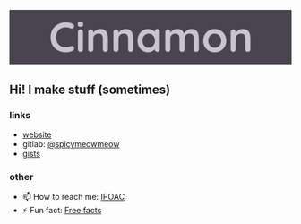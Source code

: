 ![itscinnamon](/itscinnamon.svg)
## Hi! I make stuff (sometimes)

### links

- [website](https://cinnamondev.github.io)
- gitlab: [@spicymeowmeow](https://gitlab.com/spicymeowmeow/)
- [gists](https://gist.github.com/cinnamondev)

### other

- 📫 How to reach me: [IPOAC](https://datatracker.ietf.org/doc/html/rfc2549)
- ⚡ Fun fact: [Free facts](http://randomfactgenerator.net/)

<!--
**cinnamondev/cinnamondev** is a ✨ _special_ ✨ repository because its `README.md` (this file) appears on your GitHub profile.

Here are some ideas to get you started:

- 🔭 I’m currently working on ...
- 🌱 I’m currently learning ...
- 👯 I’m looking to collaborate on ...
- 🤔 I’m looking for help with ...
- 💬 Ask me about ...
- 📫 How to reach me: ...
- 😄 Pronouns: ...
- ⚡ Fun fact: ...
-->
